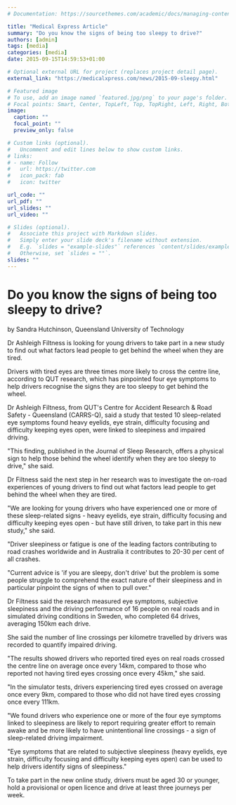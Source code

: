 ```yaml
---
# Documentation: https://sourcethemes.com/academic/docs/managing-content/

title: "Medical Express Article"
summary: "Do you know the signs of being too sleepy to drive?"
authors: [admin]
tags: [media]
categories: [media]
date: 2015-09-15T14:59:53+01:00

# Optional external URL for project (replaces project detail page).
external_link: "https://medicalxpress.com/news/2015-09-sleepy.html"

# Featured image
# To use, add an image named `featured.jpg/png` to your page's folder.
# Focal points: Smart, Center, TopLeft, Top, TopRight, Left, Right, BottomLeft, Bottom, BottomRight.
image:
  caption: ""
  focal_point: ""
  preview_only: false

# Custom links (optional).
#   Uncomment and edit lines below to show custom links.
# links:
# - name: Follow
#   url: https://twitter.com
#   icon_pack: fab
#   icon: twitter

url_code: ""
url_pdf: ""
url_slides: ""
url_video: ""

# Slides (optional).
#   Associate this project with Markdown slides.
#   Simply enter your slide deck's filename without extension.
#   E.g. `slides = "example-slides"` references `content/slides/example-slides.md`.
#   Otherwise, set `slides = ""`.
slides: ""
---
```

# Do you know the signs of being too sleepy to drive?

by Sandra Hutchinson, Queensland University of Technology 

Dr Ashleigh Filtness is looking for young drivers to take part in a new study to find out what factors lead people to get behind the wheel when they are tired.

Drivers with tired eyes are three times more likely to cross the centre line, according to QUT research, which has pinpointed four eye symptoms to help drivers recognise the signs they are too sleepy to get behind the wheel.

Dr Ashleigh Filtness, from QUT's Centre for Accident Research & Road Safety - Queensland (CARRS-Q), said a study that tested 10 sleep-related eye symptoms found heavy eyelids, eye strain, difficulty focusing and difficulty keeping eyes open, were linked to sleepiness and impaired driving.

"This finding, published in the Journal of Sleep Research, offers a physical sign to help those behind the wheel identify when they are too sleepy to drive," she said.

Dr Filtness said the next step in her research was to investigate the on-road experiences of young drivers to find out what factors lead people to get behind the wheel when they are tired.

"We are looking for young drivers who have experienced one or more of these sleep-related signs - heavy eyelids, eye strain, difficulty focusing and difficulty keeping eyes open - but have still driven, to take part in this new study," she said.

"Driver sleepiness or fatigue is one of the leading factors contributing to road crashes worldwide and in Australia it contributes to 20-30 per cent of all crashes.

"Current advice is 'if you are sleepy, don't drive' but the problem is some people struggle to comprehend the exact nature of their sleepiness and in particular pinpoint the signs of when to pull over."

Dr Filtness said the research measured eye symptoms, subjective sleepiness and the driving performance of 16 people on real roads and in simulated driving conditions in Sweden, who completed 64 drives, averaging 150km each drive.

She said the number of line crossings per kilometre travelled by drivers was recorded to quantify impaired driving.

"The results showed drivers who reported tired eyes on real roads crossed the centre line on average once every 14km, compared to those who reported not having tired eyes crossing once every 45km," she said.

"In the simulator tests, drivers experiencing tired eyes crossed on average once every 9km, compared to those who did not have tired eyes crossing once every 111km.

"We found drivers who experience one or more of the four eye symptoms linked to sleepiness are likely to report requiring greater effort to remain awake and be more likely to have unintentional line crossings - a sign of sleep-related driving impairment.

"Eye symptoms that are related to subjective sleepiness (heavy eyelids, eye strain, difficulty focusing and difficulty keeping eyes open) can be used to help drivers identify signs of sleepiness."

To take part in the new online study, drivers must be aged 30 or younger, hold a provisional or open licence and drive at least three journeys per week. 